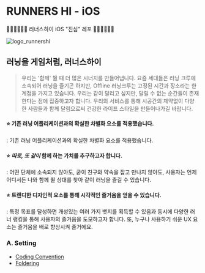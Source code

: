 # RUNNERS HI - iOS
🏃🏻‍♂️🏃🏻‍♀️ 러너스하이 iOS "진심" 레포 🏃🏻‍♂️🏃🏻‍♀️

![logo_runnershi](https://user-images.githubusercontent.com/51286963/86894016-6af79e00-c13d-11ea-8f03-012e98962257.jpg)

## 러닝을 게임처럼, 러너스하이
> 우리는 '함께' 뛸 때 더 많은 시너지를 만들어냅니다. 요즘 세대들은 러닝 크루에 소속되어 러닝을 즐기곤 하지만, Offline 러닝크루는 고정된 시간과 장소라는 한계점을 가지고 있습니다.  우리는 같이 달리고 싶지만, 달릴 수 없는 순간들이 존재한다는 점에 집중하고자 합니다.  우리의 서비스를 통해 시공간의 제약없이 다양한 사람들과 함께 달림으로써 건강한 라이프 스타일을 만들어나가길 바랍니다. 

####  ⭐️ 기존 러닝 어플리케이션과의 확실한 차별화 요소를 적용했습니다.  
: 기존 러닝 어플리케이션과의 확실한 차별화 요소를 적용했습니다.  

#### ⭐️ *따로, 또 같이*  함께 하는 가치를 추구하고자 합니다.   
: 어떤 단체에 소속되지 않아도, 굳이 친구와 약속을 잡고 만나지 않아도, 사용자는 언제 어디서든 나와 함께 뛸 상대를 찾아 같이 러닝을 즐길 수 있습니다.

####  ⭐️ 트렌디한 디자인적 요소를 통해 시각적인 즐거움을 얻을 수 있습니다.    
: 특정 목표를 달성하면 개성있는 여러 가지 뱃지를 획득할 수 있음과 동시에 다양한 러너 랭킹을 통해 사용자의 즐거움을 도모하고자 합니다. 또, 누구나 사용하기 쉬운 UX 요소는 즐거움을 배로 향상시켜 줄거에요.

### A. Setting
- [ Coding Convention ](CodingConvention.md)<br>
- [ Foldering ](Foldering.md)<br>
